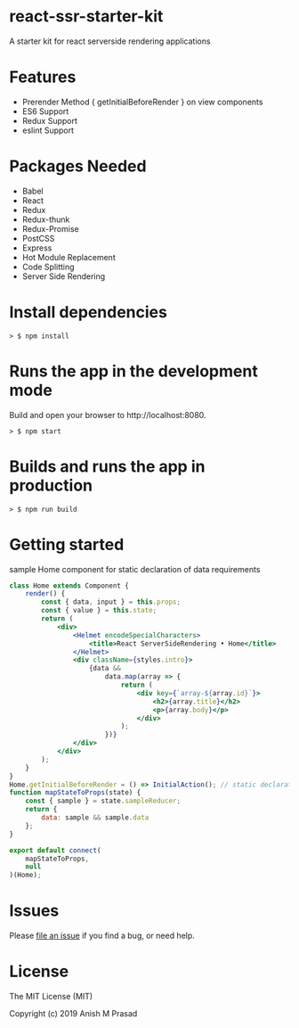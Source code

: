 # react-ssr-starter-kit

A starter kit for react serverside rendering applications

# Features

-   Prerender Method { getInitialBeforeRender } on view components
-   ES6 Support
-   Redux Support
-   eslint Support

# Packages Needed

-   Babel
-   React
-   Redux
-   Redux-thunk
-   Redux-Promise
-   PostCSS
-   Express
-   Hot Module Replacement
-   Code Splitting
-   Server Side Rendering

# Install dependencies

```
> $ npm install
```

# Runs the app in the development mode

Build and open your browser to http://localhost:8080.

```
> $ npm start
```

# Builds and runs the app in production

```
> $ npm run build
```

# Getting started

sample Home component for static declaration of data requirements

```jsx
class Home extends Component {
	render() {
		const { data, input } = this.props;
		const { value } = this.state;
		return (
			<div>
				<Helmet encodeSpecialCharacters>
					<title>React ServerSideRendering • Home</title>
				</Helmet>
				<div className={styles.intro}>
					{data &&
						data.map(array => {
							return (
								<div key={`array-${array.id}`}>
									<h2>{array.title}</h2>
									<p>{array.body}</p>
								</div>
							);
						})}
				</div>
			</div>
		);
	}
}
Home.getInitialBeforeRender = () => InitialAction(); // static declaration of data requirements
function mapStateToProps(state) {
	const { sample } = state.sampleReducer;
	return {
		data: sample && sample.data
	};
}

export default connect(
	mapStateToProps,
	null
)(Home);
```

# Issues

Please [file an issue](https://github.com/Anishmprasad/react-ssr-starter-kit/issues) if you find a bug, or need help.

# License

The MIT License (MIT)

Copyright (c) 2019 Anish M Prasad
